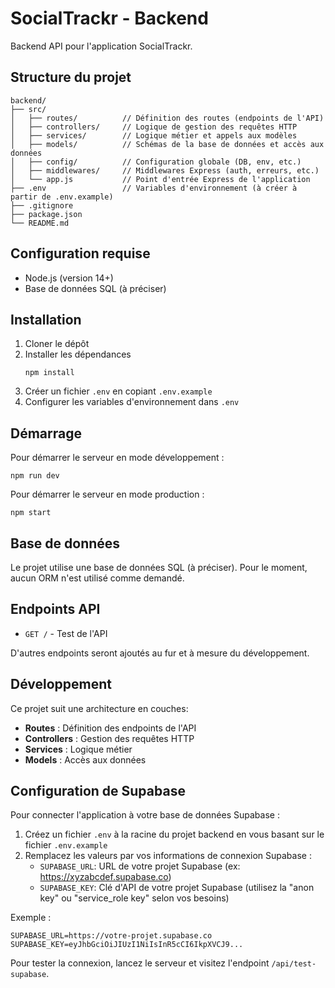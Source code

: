 # SocialTrackr - Backend

Backend API pour l'application SocialTrackr.

## Structure du projet

```
backend/
├── src/
│   ├── routes/          // Définition des routes (endpoints de l'API)
│   ├── controllers/     // Logique de gestion des requêtes HTTP
│   ├── services/        // Logique métier et appels aux modèles
│   ├── models/          // Schémas de la base de données et accès aux données
│   ├── config/          // Configuration globale (DB, env, etc.)
│   ├── middlewares/     // Middlewares Express (auth, erreurs, etc.)
│   └── app.js           // Point d'entrée Express de l'application
├── .env                 // Variables d'environnement (à créer à partir de .env.example)
├── .gitignore
├── package.json
└── README.md
```

## Configuration requise

- Node.js (version 14+)
- Base de données SQL (à préciser)

## Installation

1. Cloner le dépôt
2. Installer les dépendances
   ```
   npm install
   ```
3. Créer un fichier `.env` en copiant `.env.example`
4. Configurer les variables d'environnement dans `.env`

## Démarrage

Pour démarrer le serveur en mode développement :

```
npm run dev
```

Pour démarrer le serveur en mode production :

```
npm start
```

## Base de données

Le projet utilise une base de données SQL (à préciser). Pour le moment, aucun ORM n'est utilisé comme demandé.

## Endpoints API

- `GET /` - Test de l'API

D'autres endpoints seront ajoutés au fur et à mesure du développement.

## Développement

Ce projet suit une architecture en couches:

- **Routes** : Définition des endpoints de l'API
- **Controllers** : Gestion des requêtes HTTP
- **Services** : Logique métier
- **Models** : Accès aux données

## Configuration de Supabase

Pour connecter l'application à votre base de données Supabase :

1. Créez un fichier `.env` à la racine du projet backend en vous basant sur le fichier `.env.example`
2. Remplacez les valeurs par vos informations de connexion Supabase :
   - `SUPABASE_URL`: URL de votre projet Supabase (ex: https://xyzabcdef.supabase.co)
   - `SUPABASE_KEY`: Clé d'API de votre projet Supabase (utilisez la "anon key" ou "service_role key" selon vos besoins)

Exemple :

```
SUPABASE_URL=https://votre-projet.supabase.co
SUPABASE_KEY=eyJhbGciOiJIUzI1NiIsInR5cCI6IkpXVCJ9...
```

Pour tester la connexion, lancez le serveur et visitez l'endpoint `/api/test-supabase`.
